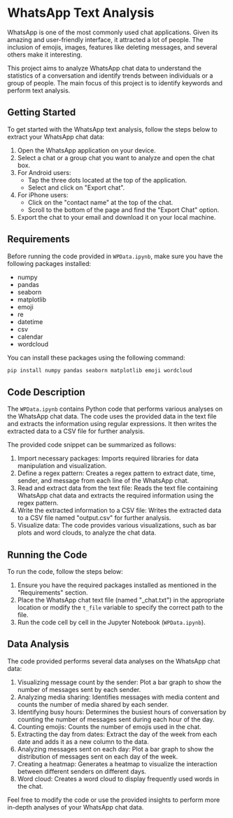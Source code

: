 # WhatsApp Text Analysis

WhatsApp is one of the most commonly used chat applications. Given its amazing and user-friendly interface, it attracted a lot of people. The inclusion of emojis, images, features like deleting messages, and several others make it interesting.

This project aims to analyze WhatsApp chat data to understand the statistics of a conversation and identify trends between individuals or a group of people. The main focus of this project is to identify keywords and perform text analysis.

## Getting Started

To get started with the WhatsApp text analysis, follow the steps below to extract your WhatsApp chat data:

1. Open the WhatsApp application on your device.
2. Select a chat or a group chat you want to analyze and open the chat box.
3. For Android users:
   - Tap the three dots located at the top of the application.
   - Select and click on "Export chat".
4. For iPhone users:
   - Click on the "contact name" at the top of the chat.
   - Scroll to the bottom of the page and find the "Export Chat" option.
5. Export the chat to your email and download it on your local machine.

## Requirements

Before running the code provided in `WPData.ipynb`, make sure you have the following packages installed:

- numpy
- pandas
- seaborn
- matplotlib
- emoji
- re
- datetime
- csv
- calendar
- wordcloud

You can install these packages using the following command:

```bash
pip install numpy pandas seaborn matplotlib emoji wordcloud
```

## Code Description

The `WPData.ipynb` contains Python code that performs various analyses on the WhatsApp chat data. The code uses the provided data in the text file and extracts the information using regular expressions. It then writes the extracted data to a CSV file for further analysis.

The provided code snippet can be summarized as follows:

1. Import necessary packages: Imports required libraries for data manipulation and visualization.
2. Define a regex pattern: Creates a regex pattern to extract date, time, sender, and message from each line of the WhatsApp chat.
3. Read and extract data from the text file: Reads the text file containing WhatsApp chat data and extracts the required information using the regex pattern.
4. Write the extracted information to a CSV file: Writes the extracted data to a CSV file named "output.csv" for further analysis.
5. Visualize data: The code provides various visualizations, such as bar plots and word clouds, to analyze the chat data.

## Running the Code

To run the code, follow the steps below:

1. Ensure you have the required packages installed as mentioned in the "Requirements" section.
2. Place the WhatsApp chat text file (named "_chat.txt") in the appropriate location or modify the `t_file` variable to specify the correct path to the file.
3. Run the code cell by cell in the Jupyter Notebook (`WPData.ipynb`).

## Data Analysis

The code provided performs several data analyses on the WhatsApp chat data:

1. Visualizing message count by the sender: Plot a bar graph to show the number of messages sent by each sender.
2. Analyzing media sharing: Identifies messages with media content and counts the number of media shared by each sender.
3. Identifying busy hours: Determines the busiest hours of conversation by counting the number of messages sent during each hour of the day.
4. Counting emojis: Counts the number of emojis used in the chat.
5. Extracting the day from dates: Extract the day of the week from each date and adds it as a new column to the data.
6. Analyzing messages sent on each day: Plot a bar graph to show the distribution of messages sent on each day of the week.
7. Creating a heatmap: Generates a heatmap to visualize the interaction between different senders on different days.
8. Word cloud: Creates a word cloud to display frequently used words in the chat.

Feel free to modify the code or use the provided insights to perform more in-depth analyses of your WhatsApp chat data.
